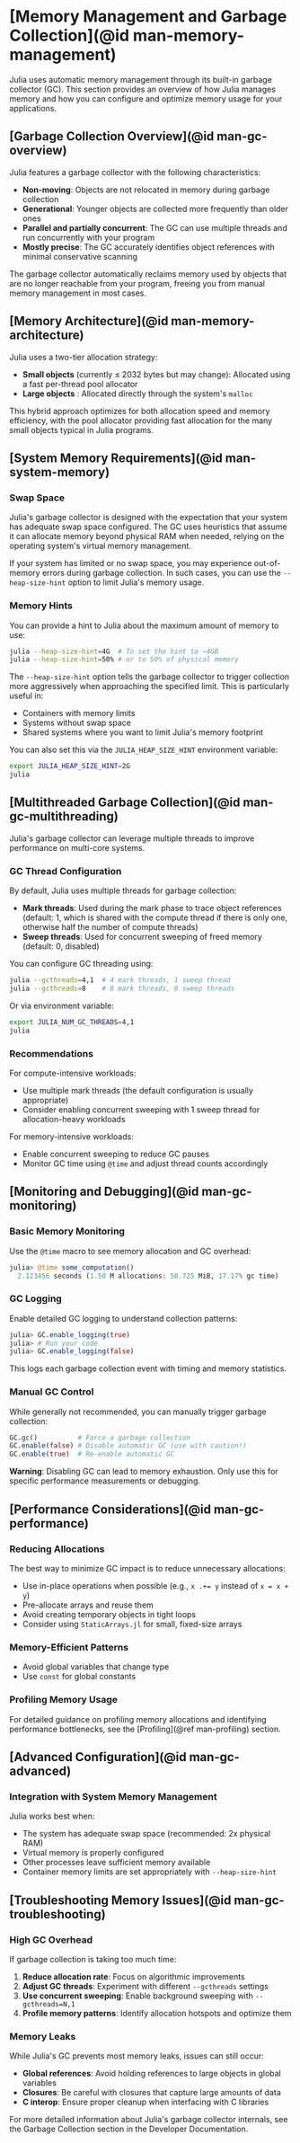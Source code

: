 # [Memory Management and Garbage Collection](@id man-memory-management)

Julia uses automatic memory management through its built-in garbage collector (GC). This section provides an overview of how Julia manages memory and how you can configure and optimize memory usage for your applications.

## [Garbage Collection Overview](@id man-gc-overview)

Julia features a garbage collector with the following characteristics:

* **Non-moving**: Objects are not relocated in memory during garbage collection
* **Generational**: Younger objects are collected more frequently than older ones
* **Parallel and partially concurrent**: The GC can use multiple threads and run concurrently with your program
* **Mostly precise**: The GC accurately identifies object references with minimal conservative scanning

The garbage collector automatically reclaims memory used by objects that are no longer reachable from your program, freeing you from manual memory management in most cases.

## [Memory Architecture](@id man-memory-architecture)

Julia uses a two-tier allocation strategy:

* **Small objects** (currently ≤ 2032 bytes but may change): Allocated using a fast per-thread pool allocator
* **Large objects** : Allocated directly through the system's `malloc`

This hybrid approach optimizes for both allocation speed and memory efficiency, with the pool allocator providing fast allocation for the many small objects typical in Julia programs.

## [System Memory Requirements](@id man-system-memory)

### Swap Space

Julia's garbage collector is designed with the expectation that your system has adequate swap space configured. The GC uses heuristics that assume it can allocate memory beyond physical RAM when needed, relying on the operating system's virtual memory management.

If your system has limited or no swap space, you may experience out-of-memory errors during garbage collection. In such cases, you can use the `--heap-size-hint` option to limit Julia's memory usage.

### Memory Hints

You can provide a hint to Julia about the maximum amount of memory to use:

```bash
julia --heap-size-hint=4G  # To set the hint to ~4GB
julia --heap-size-hint=50% # or to 50% of physical memory
```

The `--heap-size-hint` option tells the garbage collector to trigger collection more aggressively when approaching the specified limit. This is particularly useful in:

* Containers with memory limits
* Systems without swap space
* Shared systems where you want to limit Julia's memory footprint

You can also set this via the `JULIA_HEAP_SIZE_HINT` environment variable:

```bash
export JULIA_HEAP_SIZE_HINT=2G
julia
```

## [Multithreaded Garbage Collection](@id man-gc-multithreading)

Julia's garbage collector can leverage multiple threads to improve performance on multi-core systems.

### GC Thread Configuration

By default, Julia uses multiple threads for garbage collection:

* **Mark threads**: Used during the mark phase to trace object references (default: 1, which is shared with the compute thread if there is only one, otherwise half the number of compute threads)
* **Sweep threads**: Used for concurrent sweeping of freed memory (default: 0, disabled)

You can configure GC threading using:

```bash
julia --gcthreads=4,1  # 4 mark threads, 1 sweep thread
julia --gcthreads=8    # 8 mark threads, 0 sweep threads
```

Or via environment variable:

```bash
export JULIA_NUM_GC_THREADS=4,1
julia
```

### Recommendations

For compute-intensive workloads:

* Use multiple mark threads (the default configuration is usually appropriate)
* Consider enabling concurrent sweeping with 1 sweep thread for allocation-heavy workloads

For memory-intensive workloads:

* Enable concurrent sweeping to reduce GC pauses
* Monitor GC time using `@time` and adjust thread counts accordingly

## [Monitoring and Debugging](@id man-gc-monitoring)

### Basic Memory Monitoring

Use the `@time` macro to see memory allocation and GC overhead:

```julia
julia> @time some_computation()
  2.123456 seconds (1.50 M allocations: 58.725 MiB, 17.17% gc time)
```

### GC Logging

Enable detailed GC logging to understand collection patterns:

```julia
julia> GC.enable_logging(true)
julia> # Run your code
julia> GC.enable_logging(false)
```

This logs each garbage collection event with timing and memory statistics.

### Manual GC Control

While generally not recommended, you can manually trigger garbage collection:

```julia
GC.gc()          # Force a garbage collection
GC.enable(false) # Disable automatic GC (use with caution!)
GC.enable(true)  # Re-enable automatic GC
```

**Warning**: Disabling GC can lead to memory exhaustion. Only use this for specific performance measurements or debugging.

## [Performance Considerations](@id man-gc-performance)

### Reducing Allocations

The best way to minimize GC impact is to reduce unnecessary allocations:

* Use in-place operations when possible (e.g., `x .+= y` instead of `x = x + y`)
* Pre-allocate arrays and reuse them
* Avoid creating temporary objects in tight loops
* Consider using `StaticArrays.jl` for small, fixed-size arrays

### Memory-Efficient Patterns

* Avoid global variables that change type
* Use `const` for global constants

### Profiling Memory Usage

For detailed guidance on profiling memory allocations and identifying performance bottlenecks, see the [Profiling](@ref man-profiling) section.

## [Advanced Configuration](@id man-gc-advanced)

### Integration with System Memory Management

Julia works best when:

* The system has adequate swap space (recommended: 2x physical RAM)
* Virtual memory is properly configured
* Other processes leave sufficient memory available
* Container memory limits are set appropriately with `--heap-size-hint`

## [Troubleshooting Memory Issues](@id man-gc-troubleshooting)

### High GC Overhead

If garbage collection is taking too much time:

1. **Reduce allocation rate**: Focus on algorithmic improvements
2. **Adjust GC threads**: Experiment with different `--gcthreads` settings
3. **Use concurrent sweeping**: Enable background sweeping with `--gcthreads=N,1`
4. **Profile memory patterns**: Identify allocation hotspots and optimize them

### Memory Leaks

While Julia's GC prevents most memory leaks, issues can still occur:

* **Global references**: Avoid holding references to large objects in global variables
* **Closures**: Be careful with closures that capture large amounts of data
* **C interop**: Ensure proper cleanup when interfacing with C libraries

For more detailed information about Julia's garbage collector internals, see the Garbage Collection section in the Developer Documentation.
